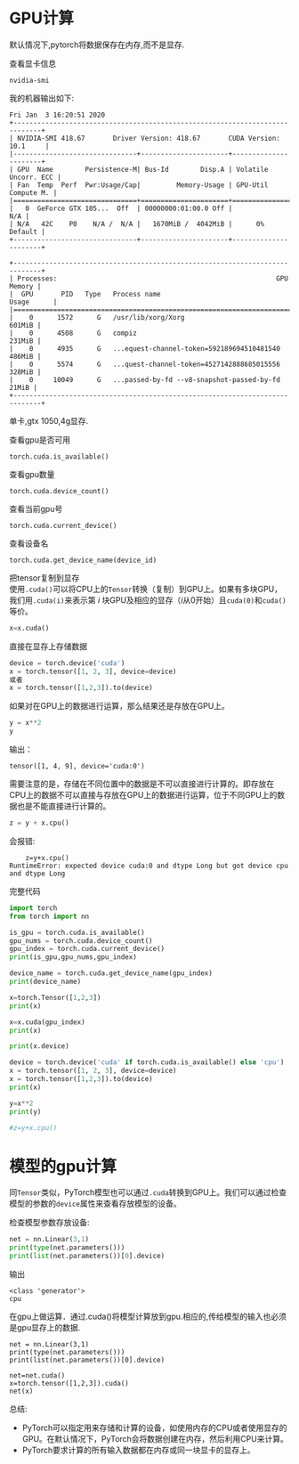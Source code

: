 # GPU计算
默认情况下,pytorch将数据保存在内存,而不是显存.

查看显卡信息
```
nvidia-smi
```
我的机器输出如下:
```
Fri Jan  3 16:20:51 2020       
+-----------------------------------------------------------------------------+
| NVIDIA-SMI 418.67       Driver Version: 418.67       CUDA Version: 10.1     |
|-------------------------------+----------------------+----------------------+
| GPU  Name        Persistence-M| Bus-Id        Disp.A | Volatile Uncorr. ECC |
| Fan  Temp  Perf  Pwr:Usage/Cap|         Memory-Usage | GPU-Util  Compute M. |
|===============================+======================+======================|
|   0  GeForce GTX 105...  Off  | 00000000:01:00.0 Off |                  N/A |
| N/A   42C    P0    N/A /  N/A |   1670MiB /  4042MiB |      0%      Default |
+-------------------------------+----------------------+----------------------+
                                                                               
+-----------------------------------------------------------------------------+
| Processes:                                                       GPU Memory |
|  GPU       PID   Type   Process name                             Usage      |
|=============================================================================|
|    0      1572      G   /usr/lib/xorg/Xorg                           601MiB |
|    0      4508      G   compiz                                       231MiB |
|    0      4935      G   ...equest-channel-token=592189694510481540   486MiB |
|    0      5574      G   ...quest-channel-token=4527142888685015556   328MiB |
|    0     10049      G   ...passed-by-fd --v8-snapshot-passed-by-fd    21MiB |
+-----------------------------------------------------------------------------+

```
单卡,gtx 1050,4g显存.

查看gpu是否可用
```
torch.cuda.is_available()
```

查看gpu数量
```
torch.cuda.device_count()
```

查看当前gpu号
```
torch.cuda.current_device()
```

查看设备名
```
torch.cuda.get_device_name(device_id)
```

把tensor复制到显存  
使用`.cuda()`可以将CPU上的`Tensor`转换（复制）到GPU上。如果有多块GPU，我们用`.cuda(i)`来表示第 $i$ 块GPU及相应的显存（$i$从0开始）且`cuda(0)`和`cuda()`等价。
``` python
x=x.cuda()
```

直接在显存上存储数据
``` python
device = torch.device('cuda')
x = torch.tensor([1, 2, 3], device=device)
或者
x = torch.tensor([1,2,3]).to(device)
```
如果对在GPU上的数据进行运算，那么结果还是存放在GPU上。
``` python
y = x**2
y
```
输出：
```
tensor([1, 4, 9], device='cuda:0')
```
需要注意的是，存储在不同位置中的数据是不可以直接进行计算的。即存放在CPU上的数据不可以直接与存放在GPU上的数据进行运算，位于不同GPU上的数据也是不能直接进行计算的。
``` python
z = y + x.cpu()
```
会报错:
```
    z=y+x.cpu()
RuntimeError: expected device cuda:0 and dtype Long but got device cpu and dtype Long
```

完整代码
``` python
import torch
from torch import nn

is_gpu = torch.cuda.is_available()
gpu_nums = torch.cuda.device_count()
gpu_index = torch.cuda.current_device()
print(is_gpu,gpu_nums,gpu_index)

device_name = torch.cuda.get_device_name(gpu_index)
print(device_name)

x=torch.Tensor([1,2,3])
print(x)

x=x.cuda(gpu_index)
print(x)

print(x.device)

device = torch.device('cuda' if torch.cuda.is_available() else 'cpu')
x = torch.tensor([1, 2, 3], device=device)
x = torch.tensor([1,2,3]).to(device)
print(x)

y=x**2
print(y)

#z=y+x.cpu()
```

# 模型的gpu计算
同`Tensor`类似，PyTorch模型也可以通过`.cuda`转换到GPU上。我们可以通过检查模型的参数的`device`属性来查看存放模型的设备。

检查模型参数存放设备:
``` python
net = nn.Linear(3,1)
print(type(net.parameters()))
print(list(net.parameters())[0].device)
```
输出
```
<class 'generator'>
cpu
```

在gpu上做运算．通过.cuda()将模型计算放到gpu.相应的,传给模型的输入也必须是gpu显存上的数据.
```
net = nn.Linear(3,1)
print(type(net.parameters()))
print(list(net.parameters())[0].device)

net=net.cuda()
x=torch.tensor([1,2,3]).cuda()
net(x)
```

总结:
* PyTorch可以指定用来存储和计算的设备，如使用内存的CPU或者使用显存的GPU。在默认情况下，PyTorch会将数据创建在内存，然后利用CPU来计算。
* PyTorch要求计算的所有输入数据都在内存或同一块显卡的显存上。